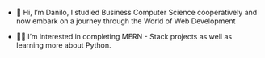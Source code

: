 - 👋 Hi, I’m Danilo, I studied Business Computer Science cooperatively and now embark on a journey through the
     World of Web Development
     
- 👀🌱 I’m interested in completing MERN - Stack projects as well as learning more about Python. 

<!---
codeNilo93/codeNilo93 is a ✨ special ✨ repository because its `README.md` (this file) appears on your GitHub profile.
You can click the Preview link to take a look at your changes.
--->
